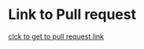 # Link to Pull request
[clck to get to pull request link](https://github.com/FirasHasan/cryptography/pull/1)